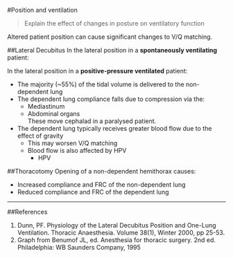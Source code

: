 #Position and ventilation

> Explain the effect of changes in posture on ventilatory function

Altered patient position can cause significant changes to V/Q matching.

##Lateral Decubitus
In the lateral position in a **spontaneously ventilating** patient:


In the lateral position in a **positive-pressure ventilated** patient:
* The majority (~55%) of the tidal volume is delivered to the non-dependent lung
* The dependent lung compliance falls due to compression via the:
    * Mediastinum
    * Abdominal organs  
    These move cephalad in a paralysed patient.
* The dependent lung typically receives greater blood flow due to the effect of gravity
    * This may worsen V/Q matching
    * Blood flow is also affected by HPV  
        * HPV 
    

##Thoracotomy
Opening of a non-dependent hemithorax causes:
* Increased compliance and FRC of the non-dependent lung
* Reduced compliance and FRC of the dependent lung


---

##References
1. Dunn, PF. Physiology of the Lateral Decubitus Position and One-Lung Ventilation.  Thoracic Anaesthesia. Volume 38(1), Winter 2000, pp 25-53.
2. Graph from Benumof JL, ed. Anesthesia for thoracic surgery. 2nd ed. Philadelphia: WB Saunders Company, 1995 